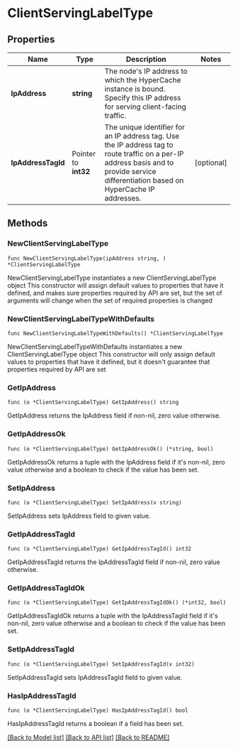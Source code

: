 # ClientServingLabelType

## Properties

Name | Type | Description | Notes
------------ | ------------- | ------------- | -------------
**IpAddress** | **string** | The node&#39;s IP address to which the HyperCache instance is bound. Specify this IP address for serving client-facing traffic. | 
**IpAddressTagId** | Pointer to **int32** | The unique identifier for an IP address tag. Use the IP address tag to route traffic on a per-IP address basis and to provide service differentiation based on HyperCache IP addresses. | [optional] 

## Methods

### NewClientServingLabelType

`func NewClientServingLabelType(ipAddress string, ) *ClientServingLabelType`

NewClientServingLabelType instantiates a new ClientServingLabelType object
This constructor will assign default values to properties that have it defined,
and makes sure properties required by API are set, but the set of arguments
will change when the set of required properties is changed

### NewClientServingLabelTypeWithDefaults

`func NewClientServingLabelTypeWithDefaults() *ClientServingLabelType`

NewClientServingLabelTypeWithDefaults instantiates a new ClientServingLabelType object
This constructor will only assign default values to properties that have it defined,
but it doesn't guarantee that properties required by API are set

### GetIpAddress

`func (o *ClientServingLabelType) GetIpAddress() string`

GetIpAddress returns the IpAddress field if non-nil, zero value otherwise.

### GetIpAddressOk

`func (o *ClientServingLabelType) GetIpAddressOk() (*string, bool)`

GetIpAddressOk returns a tuple with the IpAddress field if it's non-nil, zero value otherwise
and a boolean to check if the value has been set.

### SetIpAddress

`func (o *ClientServingLabelType) SetIpAddress(v string)`

SetIpAddress sets IpAddress field to given value.


### GetIpAddressTagId

`func (o *ClientServingLabelType) GetIpAddressTagId() int32`

GetIpAddressTagId returns the IpAddressTagId field if non-nil, zero value otherwise.

### GetIpAddressTagIdOk

`func (o *ClientServingLabelType) GetIpAddressTagIdOk() (*int32, bool)`

GetIpAddressTagIdOk returns a tuple with the IpAddressTagId field if it's non-nil, zero value otherwise
and a boolean to check if the value has been set.

### SetIpAddressTagId

`func (o *ClientServingLabelType) SetIpAddressTagId(v int32)`

SetIpAddressTagId sets IpAddressTagId field to given value.

### HasIpAddressTagId

`func (o *ClientServingLabelType) HasIpAddressTagId() bool`

HasIpAddressTagId returns a boolean if a field has been set.


[[Back to Model list]](../README.md#documentation-for-models) [[Back to API list]](../README.md#documentation-for-api-endpoints) [[Back to README]](../README.md)


